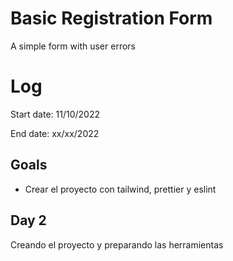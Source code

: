 # Basic Registration Form
A simple form with user errors

# Log
Start date: 11/10/2022

End date: xx/xx/2022

## Goals
<ul>
  <li>Crear el proyecto con tailwind, prettier y eslint</li>
</ul>

## Day 2
Creando el proyecto y preparando las herramientas